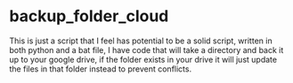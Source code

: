 # backup_folder_cloud
This is just a script that I feel has potential to be a solid script, written in both python and a bat file, I have code that will take a directory and back it up to your google drive, if the folder exists in your drive it will just update the files in that folder instead to prevent conflicts.
